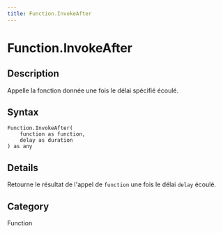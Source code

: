 ```yaml
---
title: Function.InvokeAfter
---
```


# Function.InvokeAfter


## Description

Appelle la fonction donnée une fois le délai spécifié écoulé.


## Syntax

```powerquery
Function.InvokeAfter(
    function as function,
    delay as duration
) as any
```


## Details

Retourne le résultat de l'appel de <code>function</code> une fois le délai <code>delay</code> écoulé.



## Category
Function
